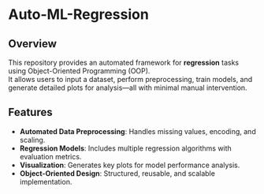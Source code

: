 # Auto-ML-Regression

## Overview  
This repository provides an automated framework for **regression** tasks using Object-Oriented Programming (OOP).  
It allows users to input a dataset, perform preprocessing, train models, and generate detailed plots for analysis—all with minimal manual intervention.

## Features  
- **Automated Data Preprocessing**: Handles missing values, encoding, and scaling.  
- **Regression Models**: Includes multiple regression algorithms with evaluation metrics.  
- **Visualization**: Generates key plots for model performance analysis.  
- **Object-Oriented Design**: Structured, reusable, and scalable implementation.

  
